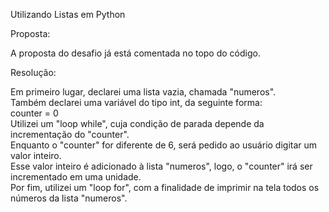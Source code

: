 Utilizando Listas em Python

Proposta:

A proposta do desafio já está comentada no topo do código.

Resolução:

Em primeiro lugar, declarei uma lista vazia, chamada "numeros".  
Também declarei uma variável do tipo int, da seguinte forma:   
counter = 0       
Utilizei um "loop while", cuja condição de parada depende da incrementação do "counter".  
Enquanto o "counter" for diferente de 6, será pedido ao usuário digitar um valor inteiro.  
Esse valor inteiro é adicionado à lista "numeros", logo, o "counter" irá ser incrementado em uma unidade.  
Por fim, utilizei um "loop for", com a finalidade de imprimir na tela todos os números da lista "numeros".
